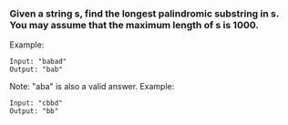 
### Given a string s, find the longest palindromic substring in s. You may assume that the maximum length of s is 1000.

Example:

```
Input: "babad"
Output: "bab"
```

Note: "aba" is also a valid answer.
Example:

```
Input: "cbbd"
Output: "bb"
```

```

```